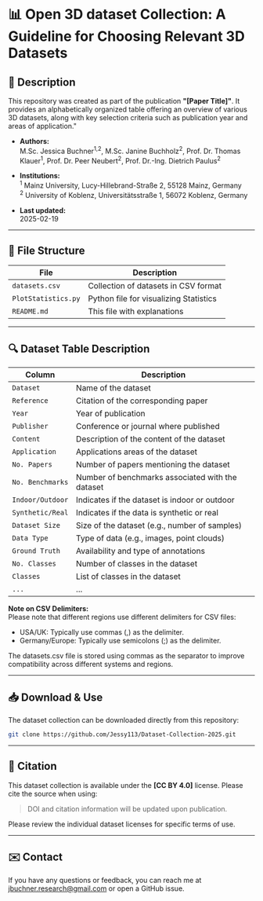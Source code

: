 # 📊 Open 3D dataset Collection: A Guideline for Choosing Relevant 3D Datasets

## 📌 Description

This repository was created as part of the publication **"[Paper Title]"**. It provides an alphabetically organized table offering an overview of various 3D datasets, along with key selection criteria such as publication year and areas of application."

- **Authors:** <br>
  M.Sc. Jessica Buchner<sup>1,2</sup>, M.Sc. Janine Buchholz<sup>2</sup>, Prof. Dr. Thomas Klauer<sup>1</sup>, Prof. Dr. Peer Neubert<sup>2</sup>, Prof. Dr.-Ing. Dietrich Paulus<sup>2</sup> 

- **Institutions:** <br>
  <sup>1</sup> Mainz University, Lucy-Hillebrand-Straße 2, 55128 Mainz, Germany <br>
  <sup>2</sup> University of Koblenz, Universitätsstraße 1, 56072 Koblenz, Germany

- **Last updated:** <br>
    2025-02-19

---

## 📂 File Structure

| File                 | Description                              |
| -------------------- | ---------------------------------------- |
| `datasets.csv`       | Collection of datasets in CSV format     |
| `PlotStatistics.py`  | Python file for visualizing Statistics   |
| `README.md`          | This file with explanations              |

---

## 🔍 Dataset Table Description

| Column           | Description                                      |
| ---------------- | ------------------------------------------------ |
| `Dataset`        | Name of the dataset                              |
| `Reference`      | Citation of the corresponding paper              |
| `Year`           | Year of publication                              |
| `Publisher`      | Conference or journal where published            |
| `Content`        | Description of the content of the dataset        |
| `Application`    | Applications areas of the dataset                |
| `No. Papers`     | Number of papers mentioning the dataset          |
| `No. Benchmarks` | Number of benchmarks associated with the dataset |
| `Indoor/Outdoor` | Indicates if the dataset is indoor or outdoor    |
| `Synthetic/Real` | Indicates if the data is synthetic or real       |
| `Dataset Size`   | Size of the dataset (e.g., number of samples)    |
| `Data Type`      | Type of data (e.g., images, point clouds)        |
| `Ground Truth`   | Availability and type of annotations             |
| `No. Classes`    | Number of classes in the dataset                 |
| `Classes`        | List of classes in the dataset                   |
| `...`            | ...                                              |

**Note on CSV Delimiters:** <br>
Please note that different regions use different delimiters for CSV files:<br>
- USA/UK: Typically use commas (,) as the delimiter.<br>
- Germany/Europe: Typically use semicolons (;) as the delimiter.<br>

The datasets.csv file is stored using commas as the separator to improve compatibility across different systems and regions.


---

## 📥 Download & Use

The dataset collection can be downloaded directly from this repository:

```bash
git clone https://github.com/Jessy113/Dataset-Collection-2025.git

```

---

## 🔗 Citation

This dataset collection is available under the **[CC BY 4.0]** license. Please cite the source when using:

> DOI and citation information will be updated upon publication.

Please review the individual dataset licenses for specific terms of use.

---

## ✉️ Contact

If you have any questions or feedback, you can reach me at jbuchner.research@gmail.com or open a GitHub issue.

